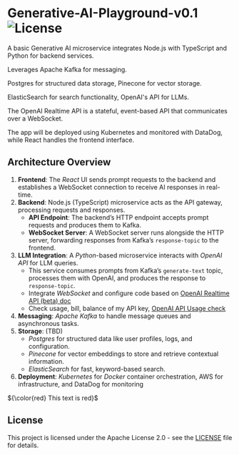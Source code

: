 # Generative-AI-Playground-v0.1 ![License](https://img.shields.io/badge/license-Apache%202.0-blue.svg)

A basic Generative AI microservice integrates Node.js with TypeScript and Python for backend services.

Leverages Apache Kafka for messaging.

Postgres for structured data storage, Pinecone for vector storage.

ElasticSearch for search functionality, OpenAI's API for LLMs.

The OpenAI Realtime API is a stateful, event-based API that communicates over a WebSocket.

The app will be deployed using Kubernetes and monitored with DataDog, while React handles the frontend interface.

## Architecture Overview

1. **Frontend**: The _React_ UI sends prompt requests to the backend and establishes a WebSocket connection to receive AI responses in real-time.
2. **Backend**: Node.js (TypeScript) microservice acts as the API gateway, processing requests and responses.
   - **API Endpoint**: The backend’s HTTP endpoint accepts prompt requests and produces them to Kafka.
   - **WebSocket Server**: A WebSocket server runs alongside the HTTP server, forwarding responses from Kafka’s `response-topic` to the frontend.
3. **LLM Integration**: A _Python_-based microservice interacts with _OpenAI API_ for LLM queries.
   - This service consumes prompts from Kafka’s `generate-text` topic, processes them with OpenAI, and produces the response to `response-topic`.
   - Integrate _WebSocket_ and configure code based on [OpenAI Realtime API (beta) doc](https://platform.openai.com/docs/guides/realtime/overview)
   - Check usage, bill, balance of my API key, [OpenAI API Usage check](https://platform.openai.com/settings/organization/usage)
4. **Messaging**: _Apache Kafka_ to handle message queues and asynchronous tasks.
5. **Storage**: (TBD)
   - _Postgres_ for structured data like user profiles, logs, and configuration.
   - _Pinecone_ for vector embeddings to store and retrieve contextual information.
   - _ElasticSearch_ for fast, keyword-based search.
6. **Deployment**: _Kubernetes_ for _Docker_ container orchestration, AWS for infrastructure, and DataDog for monitoring

${\color{red} This text is red}$

## License

This project is licensed under the Apache License 2.0 - see the [LICENSE](LICENSE) file for details.
